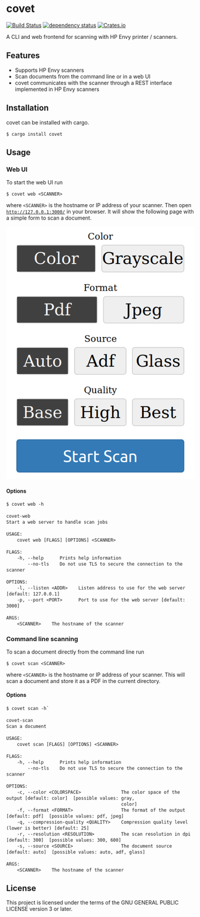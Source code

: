 covet
=====

[![Build Status](https://travis-ci.org/arminha/covet.svg?branch=master)](https://travis-ci.org/arminha/covet)
[![dependency status](https://deps.rs/repo/github/arminha/covet/status.svg)](https://deps.rs/repo/github/arminha/covet)
[![Crates.io](https://img.shields.io/crates/v/covet)](https://crates.io/crates/covet)

A CLI and web frontend for scanning with HP Envy printer / scanners.

Features
--------

*   Supports HP Envy scanners
*   Scan documents from the command line or in a web UI
*   covet communicates with the scanner through a REST interface implemented in HP Envy scanners

Installation
------------

covet can be installed with cargo.

```
$ cargo install covet
```

Usage
-----

### Web UI

To start the web UI run
```
$ covet web <SCANNER>
```
where `<SCANNER>` is the hostname or IP address of your scanner. Then open [`http://127.0.0.1:3000/`](http://127.0.0.1:3000/) in your browser. It will show the following page with a simple form to scan a document.

![Web UI Screenshot](doc/screenshots/webui.png)

#### Options

```
$ covet web -h

covet-web
Start a web server to handle scan jobs

USAGE:
    covet web [FLAGS] [OPTIONS] <SCANNER>

FLAGS:
    -h, --help      Prints help information
        --no-tls    Do not use TLS to secure the connection to the scanner

OPTIONS:
    -l, --listen <ADDR>    Listen address to use for the web server [default: 127.0.0.1]
    -p, --port <PORT>      Port to use for the web server [default: 3000]

ARGS:
    <SCANNER>    The hostname of the scanner
```

### Command line scanning

To scan a document directly from the command line run
```
$ covet scan <SCANNER>
```
where `<SCANNER>` is the hostname or IP address of your scanner. This will scan a document and store it as a PDF in the current directory.

#### Options

```
$ covet scan -h`

covet-scan
Scan a document

USAGE:
    covet scan [FLAGS] [OPTIONS] <SCANNER>

FLAGS:
    -h, --help      Prints help information
        --no-tls    Do not use TLS to secure the connection to the scanner

OPTIONS:
    -c, --color <COLORSPACE>               The color space of the output [default: color]  [possible values: gray,
                                           color]
    -f, --format <FORMAT>                  The format of the output [default: pdf]  [possible values: pdf, jpeg]
    -q, --compression-quality <QUALITY>    Compression quality level (lower is better) [default: 25]
    -r, --resolution <RESOLUTION>          The scan resolution in dpi [default: 300]  [possible values: 300, 600]
    -s, --source <SOURCE>                  The document source [default: auto]  [possible values: auto, adf, glass]

ARGS:
    <SCANNER>    The hostname of the scanner
```

License
-------

This project is licensed under the terms of the GNU GENERAL PUBLIC LICENSE version 3 or later.
